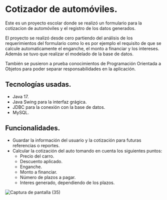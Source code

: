 # Cotizador de automóviles.

Este es un proyecto escolar donde se realizó un formulario para la cotizacion de automóviles
y el registro de los datos generados.

El proyecto se realizó desde cero partiendo del análisis de los requerimientos del formulario
como lo es por ejemplo el requisito de que se calcule automaticamente el enganche, el monto a 
financiar y los intereses. Además se tuvo que realizar el modelado de la base de datos.

También se pusieron a prueba conocimientos de Programación Orientada a Objetos para poder 
separar responsabilidades en la aplicación.

## Tecnologías usadas.
- Java 17.
- Java Swing para la interfaz grágica.
- JDBC para la conexión con la base de datos.
- MySQL.

## Funcionalidades.

- Guardar la información del usuario y la cotización para futuras referencias o reportes.
- Calcular la cotización del auto tomando en cuenta los siguientes puntos:
  - Precio del carro.
  - Descuento aplicado.
  - Enganche.
  - Monto a financiar.
  - Número de plazos a pagar.
  - Interes generado, dependiendo de los plazos. 

![Captura de pantalla (35)](https://github.com/user-attachments/assets/1519a2cb-0182-49fc-b53e-596bc7d7f627)



